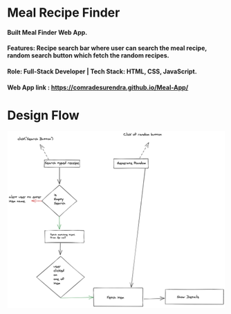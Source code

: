 # Meal Recipe Finder
#### Built Meal Finder Web App.
#### Features: Recipe search bar where user can search the meal recipe,  random search button which fetch the random recipes.
#### Role: Full-Stack Developer | Tech Stack: HTML, CSS, JavaScript.
#### Web App link : https://comradesurendra.github.io/Meal-App/
# Design Flow 
![](mealApp.png)
